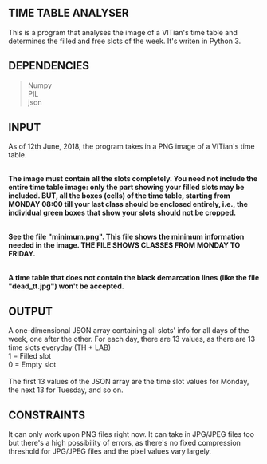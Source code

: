 ## TIME TABLE ANALYSER

This is a program that analyses the image of a VITian's time table and determines the filled and free slots of the week. It's writen in Python 3.

## DEPENDENCIES
> Numpy<br/>
> PIL<br/>
> json

## INPUT
As of 12th June, 2018, the program takes in a PNG image of a VITian's time table.<br/><br/>

<b>The image must contain all the slots completely. You need not include the entire time table image: only the part showing your filled slots may be included. BUT, all the boxes (cells) of the time table, starting from MONDAY 08:00 till your last class should be enclosed entirely, i.e., the individual green boxes that show your slots should not be cropped.<br/><br/>

See the file "minimum.png". This file shows the minimum information needed in the image. THE FILE SHOWS CLASSES FROM MONDAY TO FRIDAY.<br/><br/>

A time table that does not contain the black demarcation lines (like the file "dead_tt.jpg") won't be accepted.</b>

## OUTPUT
A one-dimensional JSON array containing all slots' info for all days of the week, one after the other.
For each day, there are 13 values, as there are 13 time slots everyday (TH + LAB)<br/>
1 = Filled slot<br/>
0 = Empty slot<br/>
<br/>
The first 13 values of the JSON array are the time slot values for Monday, the next 13 for Tuesday, and so on.

## CONSTRAINTS
It can only work upon PNG files right now. It can take in JPG/JPEG files too but there's a high possibility of errors, as there's no fixed compression threshold for JPG/JPEG files and the pixel values vary largely.
